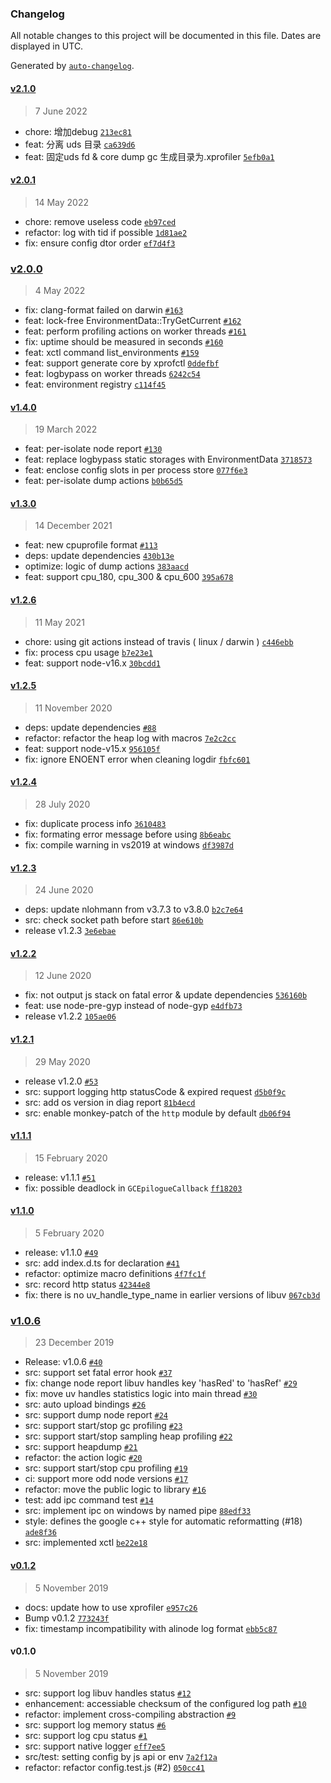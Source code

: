 ### Changelog

All notable changes to this project will be documented in this file. Dates are displayed in UTC.

Generated by [`auto-changelog`](https://github.com/CookPete/auto-changelog).

#### [v2.1.0](https://github.com/liSong5713/xprofiler/compare/v2.0.1...v2.1.0)

> 7 June 2022

- chore: 增加debug [`213ec81`](https://github.com/liSong5713/xprofiler/commit/213ec81658eaa4c7fd25459e9d5aad4253a2248b)
- feat: 分离 uds 目录 [`ca639d6`](https://github.com/liSong5713/xprofiler/commit/ca639d63ea61ff5804c402fa93633453761e1e21)
- feat: 固定uds fd & core dump gc 生成目录为.xprofiler [`5efb0a1`](https://github.com/liSong5713/xprofiler/commit/5efb0a1881a05b8eaab5b520d7cb87bc4ab0c34d)

#### [v2.0.1](https://github.com/liSong5713/xprofiler/compare/v2.0.0...v2.0.1)

> 14 May 2022

- chore: remove useless code [`eb97ced`](https://github.com/liSong5713/xprofiler/commit/eb97cedcaa3b1a43eedcc58ec92cee853b138dc3)
- refactor: log with tid if possible [`1d81ae2`](https://github.com/liSong5713/xprofiler/commit/1d81ae26ade86a4a0fde22e2935d242938f6309b)
- fix: ensure config dtor order [`ef7d4f3`](https://github.com/liSong5713/xprofiler/commit/ef7d4f3872b97b8aed37fecdb44e8f416822a028)

### [v2.0.0](https://github.com/liSong5713/xprofiler/compare/v1.4.0...v2.0.0)

> 4 May 2022

- fix: clang-format failed on darwin [`#163`](https://github.com/liSong5713/xprofiler/pull/163)
- feat: lock-free EnvironmentData::TryGetCurrent [`#162`](https://github.com/liSong5713/xprofiler/pull/162)
- feat: perform profiling actions on worker threads [`#161`](https://github.com/liSong5713/xprofiler/pull/161)
- fix: uptime should be measured in seconds [`#160`](https://github.com/liSong5713/xprofiler/pull/160)
- feat: xctl command list_environments [`#159`](https://github.com/liSong5713/xprofiler/pull/159)
- feat: support generate core by xprofctl [`0ddefbf`](https://github.com/liSong5713/xprofiler/commit/0ddefbf5372b648d6833c1ccbac61b380c42c81a)
- feat: logbypass on worker threads [`6242c54`](https://github.com/liSong5713/xprofiler/commit/6242c543bc371a94e7fe62ddbe510659825dd795)
- feat: environment registry [`c114f45`](https://github.com/liSong5713/xprofiler/commit/c114f45f8f913719176c1a4006e314ab8a5dd8b4)

#### [v1.4.0](https://github.com/liSong5713/xprofiler/compare/v1.3.0...v1.4.0)

> 19 March 2022

- feat: per-isolate node report [`#130`](https://github.com/liSong5713/xprofiler/pull/130)
- feat: replace logbypass static storages with EnvironmentData [`3718573`](https://github.com/liSong5713/xprofiler/commit/371857370dc7d8c8b5eafa7077a88b097d9089ff)
- feat: enclose config slots in per process store [`077f6e3`](https://github.com/liSong5713/xprofiler/commit/077f6e32fc0f8f5966bedcf80117903a57a914ce)
- feat: per-isolate dump actions [`b0b65d5`](https://github.com/liSong5713/xprofiler/commit/b0b65d5695313b7c2323eb4207644400bc4b6851)

#### [v1.3.0](https://github.com/liSong5713/xprofiler/compare/v1.2.6...v1.3.0)

> 14 December 2021

- feat: new cpuprofile format [`#113`](https://github.com/liSong5713/xprofiler/pull/113)
- deps: update dependencies [`430b13e`](https://github.com/liSong5713/xprofiler/commit/430b13efd583b2cc0cb7fa7268f9103752da3d20)
- optimize: logic of dump actions [`383aacd`](https://github.com/liSong5713/xprofiler/commit/383aacd25550cfbcbfe3a0b480efe0f3ced0b638)
- feat: support cpu_180, cpu_300 & cpu_600 [`395a678`](https://github.com/liSong5713/xprofiler/commit/395a6780a70183784ce69d01032abef4bf6fa364)

#### [v1.2.6](https://github.com/liSong5713/xprofiler/compare/v1.2.5...v1.2.6)

> 11 May 2021

- chore: using git actions instead of travis ( linux / darwin ) [`c446ebb`](https://github.com/liSong5713/xprofiler/commit/c446ebb3c5d378c6265ef3f23c54dcef9ed4d966)
- fix: process cpu usage [`b7e23e1`](https://github.com/liSong5713/xprofiler/commit/b7e23e1376e10c0e0a3c3c4a7afaed45e4d5fb1f)
- feat: support node-v16.x [`30bcdd1`](https://github.com/liSong5713/xprofiler/commit/30bcdd1fa4454f68b7350352d79520d4270f99f5)

#### [v1.2.5](https://github.com/liSong5713/xprofiler/compare/v1.2.4...v1.2.5)

> 11 November 2020

- deps: update dependencies [`#88`](https://github.com/liSong5713/xprofiler/pull/88)
- refactor: refactor the heap log with macros [`7e2c2cc`](https://github.com/liSong5713/xprofiler/commit/7e2c2cc1b29bd306a8ea820b3bd9d4944e3f2327)
- feat: support node-v15.x [`956105f`](https://github.com/liSong5713/xprofiler/commit/956105f4cc43a2fac2e3b15e8a30d4beb44b5b79)
- fix: ignore ENOENT error when cleaning logdir [`fbfc601`](https://github.com/liSong5713/xprofiler/commit/fbfc601a6f1377a93a6d0cd48b1d09def9f298cb)

#### [v1.2.4](https://github.com/liSong5713/xprofiler/compare/v1.2.3...v1.2.4)

> 28 July 2020

- fix: duplicate process info [`3610483`](https://github.com/liSong5713/xprofiler/commit/361048326434406997ec63053addd5cf0f49043b)
- fix: formating error message before using [`8b6eabc`](https://github.com/liSong5713/xprofiler/commit/8b6eabc4f20bbd5ae95d4f3e65989cc69ef53028)
- fix: compile warning in vs2019 at windows [`df3987d`](https://github.com/liSong5713/xprofiler/commit/df3987de384232e5622631e4b495b8e1a180a10a)

#### [v1.2.3](https://github.com/liSong5713/xprofiler/compare/v1.2.2...v1.2.3)

> 24 June 2020

- deps: update nlohmann from v3.7.3 to v3.8.0 [`b2c7e64`](https://github.com/liSong5713/xprofiler/commit/b2c7e6462ccfd0e75efc71f8a1ce50bd122d56fe)
- src: check socket path before start [`86e610b`](https://github.com/liSong5713/xprofiler/commit/86e610b09fc9b10e92302c686ad6e9bb386d056e)
- release v1.2.3 [`3e6ebae`](https://github.com/liSong5713/xprofiler/commit/3e6ebae351129dfefb4e85deac78637363d370fd)

#### [v1.2.2](https://github.com/liSong5713/xprofiler/compare/v1.2.1...v1.2.2)

> 12 June 2020

- fix: not output js stack on fatal error & update dependencies [`536160b`](https://github.com/liSong5713/xprofiler/commit/536160b955daa36b6953f3856e11149218ef1390)
- feat: use node-pre-gyp instead of node-gyp [`e4dfb73`](https://github.com/liSong5713/xprofiler/commit/e4dfb73cb86204846fff01ccbd8e751798abbe64)
- release v1.2.2 [`105ae06`](https://github.com/liSong5713/xprofiler/commit/105ae06aae026b5485b56e7ebe3c4bbe1b7e7e3c)

#### [v1.2.1](https://github.com/liSong5713/xprofiler/compare/v1.1.1...v1.2.1)

> 29 May 2020

- release v1.2.0 [`#53`](https://github.com/liSong5713/xprofiler/pull/53)
- src: support logging http statusCode & expired request [`d5b0f9c`](https://github.com/liSong5713/xprofiler/commit/d5b0f9cc07493503fd032ab04ffc1f7f052ed3c5)
- src: add os version in diag report [`81b4ecd`](https://github.com/liSong5713/xprofiler/commit/81b4ecdf1a5bc0f1773877400f7dde0ed0311273)
- src: enable monkey-patch of the `http` module by default [`db06f94`](https://github.com/liSong5713/xprofiler/commit/db06f94c980bf8b73402693bab141cbdf426a5e0)

#### [v1.1.1](https://github.com/liSong5713/xprofiler/compare/v1.1.0...v1.1.1)

> 15 February 2020

- release: v1.1.1 [`#51`](https://github.com/liSong5713/xprofiler/pull/51)
- fix: possible deadlock in `GCEpilogueCallback` [`ff18203`](https://github.com/liSong5713/xprofiler/commit/ff182036e0bd8393680bfd2db5dac4f3c6368be7)

#### [v1.1.0](https://github.com/liSong5713/xprofiler/compare/v1.0.6...v1.1.0)

> 5 February 2020

- release: v1.1.0 [`#49`](https://github.com/liSong5713/xprofiler/pull/49)
- src: add index.d.ts for declaration [`#41`](https://github.com/liSong5713/xprofiler/pull/41)
- refactor: optimize macro definitions [`4f7fc1f`](https://github.com/liSong5713/xprofiler/commit/4f7fc1f4ee7be7bceb93570fa3f04d408ace55e3)
- src: record http status [`42344e8`](https://github.com/liSong5713/xprofiler/commit/42344e8b515d005820880dac9c6a6bb17065dd06)
- fix: there is no uv_handle_type_name in earlier versions of libuv [`067cb3d`](https://github.com/liSong5713/xprofiler/commit/067cb3dfd4a86c829f887dad0d1d480af5c4e585)

### [v1.0.6](https://github.com/liSong5713/xprofiler/compare/v0.1.2...v1.0.6)

> 23 December 2019

- Release: v1.0.6 [`#40`](https://github.com/liSong5713/xprofiler/pull/40)
- src: support set fatal error hook [`#37`](https://github.com/liSong5713/xprofiler/pull/37)
- fix: change node report libuv handles key 'hasRed' to 'hasRef' [`#29`](https://github.com/liSong5713/xprofiler/pull/29)
- fix: move uv handles statistics logic into main thread [`#30`](https://github.com/liSong5713/xprofiler/pull/30)
- src: auto upload bindings [`#26`](https://github.com/liSong5713/xprofiler/pull/26)
- src: support dump node report [`#24`](https://github.com/liSong5713/xprofiler/pull/24)
- src: support start/stop gc profiling [`#23`](https://github.com/liSong5713/xprofiler/pull/23)
- src: support start/stop sampling heap profiling [`#22`](https://github.com/liSong5713/xprofiler/pull/22)
- src: support heapdump [`#21`](https://github.com/liSong5713/xprofiler/pull/21)
- refactor: the action logic [`#20`](https://github.com/liSong5713/xprofiler/pull/20)
- src: support start/stop cpu profiling [`#19`](https://github.com/liSong5713/xprofiler/pull/19)
- ci: support more odd node versions [`#17`](https://github.com/liSong5713/xprofiler/pull/17)
- refactor: move the public logic to library [`#16`](https://github.com/liSong5713/xprofiler/pull/16)
- test: add ipc command test [`#14`](https://github.com/liSong5713/xprofiler/pull/14)
- src: implement ipc on windows by named pipe [`88edf33`](https://github.com/liSong5713/xprofiler/commit/88edf332ad6f454fa05b34ca9d6bd6220c07b71e)
- style: defines the google c++ style for automatic reformatting (#18) [`ade8f36`](https://github.com/liSong5713/xprofiler/commit/ade8f36d55fe47a279f22057dadd41e4799ec37b)
- src: implemented xctl [`be22e18`](https://github.com/liSong5713/xprofiler/commit/be22e180ff51b97c6e5c9cb320294f28303812e3)

#### [v0.1.2](https://github.com/liSong5713/xprofiler/compare/v0.1.0...v0.1.2)

> 5 November 2019

- docs: update how to use xprofiler [`e957c26`](https://github.com/liSong5713/xprofiler/commit/e957c26f3091d277ac5e80298d4483fafbcb7b55)
- Bump v0.1.2 [`773243f`](https://github.com/liSong5713/xprofiler/commit/773243f61d9f9fe317e981422aff452c2415376a)
- fix: timestamp incompatibility with alinode log format [`ebb5c87`](https://github.com/liSong5713/xprofiler/commit/ebb5c87c86647082f2883b3c4f2524a16f4b433c)

#### v0.1.0

> 5 November 2019

- src: support log libuv handles status [`#12`](https://github.com/liSong5713/xprofiler/pull/12)
- enhancement: accessiable checksum of the configured log path [`#10`](https://github.com/liSong5713/xprofiler/pull/10)
- refactor: implement cross-compiling abstraction [`#9`](https://github.com/liSong5713/xprofiler/pull/9)
- src: support log memory status [`#6`](https://github.com/liSong5713/xprofiler/pull/6)
- src: support log cpu status [`#1`](https://github.com/liSong5713/xprofiler/pull/1)
- src: support native logger [`eff7ee5`](https://github.com/liSong5713/xprofiler/commit/eff7ee52afa3c1643d61642e34626079cf1147f9)
- src/test: setting config by js api or env [`7a2f12a`](https://github.com/liSong5713/xprofiler/commit/7a2f12a816df9ecc44b0de63aebde50169bafe6b)
- refactor: refactor config.test.js (#2) [`050cc41`](https://github.com/liSong5713/xprofiler/commit/050cc41fbde070f596654adbca74968708eb9a92)
